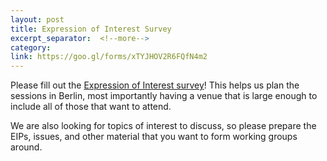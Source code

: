 ```yaml
---
layout: post
title: Expression of Interest Survey
excerpt_separator:  <!--more-->
category:
link: https://goo.gl/forms/xTYJHOV2R6FQfN4m2
---
```


Please fill out the [Expression of Interest survey](https://goo.gl/forms/xTYJHOV2R6FQfN4m2)! This helps us plan the sessions in Berlin, most importantly having a venue that is large enough to include all of those that want to attend.
<!-- more -->

We are also looking for topics of interest to discuss, so please prepare the EIPs, issues, and other material that you want to form working groups around.


